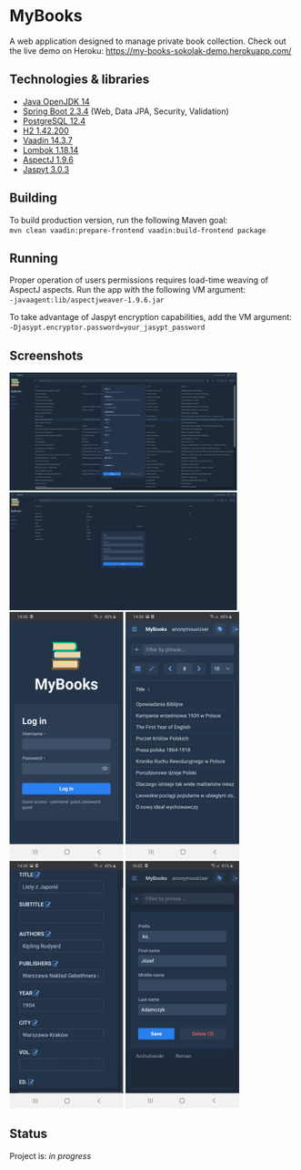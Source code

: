 # MyBooks
A web application designed to manage private book collection.
Check out the live demo on Heroku: https://my-books-sokolak-demo.herokuapp.com/


## Technologies & libraries
* [Java OpenJDK 14](https://openjdk.java.net/projects/jdk/14/)
* [Spring Boot 2.3.4](https://spring.io/projects/spring-boot)
	(Web, Data JPA, Security, Validation)
* [PostgreSQL 12.4](https://www.postgresql.org/)
* [H2 1.42.200](https://www.h2database.com/html/main.html)
* [Vaadin 14.3.7](https://vaadin.com/)
* [Lombok 1.18.14](https://projectlombok.org/)
* [AspectJ 1.9.6](https://www.eclipse.org/aspectj/)
* [Jaspyt 3.0.3](http://www.jasypt.org/)


## Building
To build production version, run the following Maven goal: <br />
`mvn clean vaadin:prepare-frontend vaadin:build-frontend package`


## Running
Proper operation of users permissions requires load-time weaving of AspectJ aspects. 
Run the app with the following VM argument: <br />
`-javaagent:lib/aspectjweaver-1.9.6.jar`

To take advantage of Jaspyt encryption capabilities, add the VM argument: <br />
`-Djasypt.encryptor.password=your_jasypt_password`


## Screenshots
<img src="./screenshots/3.png" width="400"> <img src="./screenshots/5.png" width="400">
<img src="./screenshots/A1.jpg" width="200"> <img src="./screenshots/A2.jpg" width="200"> <img src="./screenshots/A3.jpg" width="200"> <img src="./screenshots/A6.jpg" width="200">


## Status
Project is: _in progress_